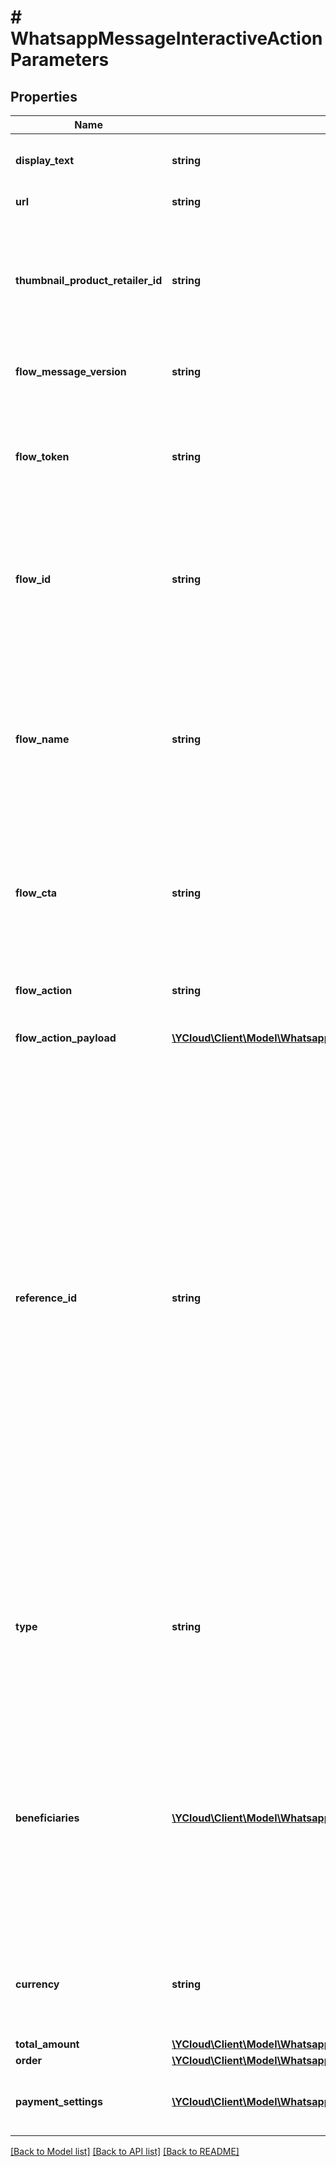 # # WhatsappMessageInteractiveActionParameters

## Properties

Name | Type | Description | Notes
------------ | ------------- | ------------- | -------------
**display_text** | **string** | Text of the CTA URL button. Maximum length: 20 bytes. | [optional]
**url** | **string** | URL of the CTA URL button. | [optional]
**thumbnail_product_retailer_id** | **string** | Item SKU number. Labeled as **Content ID** in the [Commerce Manager](https://business.facebook.com/commerce). The thumbnail of this item will be used as the message&#39;s header image. | [optional]
**flow_message_version** | **string** | Use for &#x60;flow&#x60; buttons. Value must be \&quot;3\&quot;. | [optional]
**flow_token** | **string** | Use for &#x60;flow&#x60; buttons. Flow token that is generated by the business to serve as an identifier. Defaults to &#x60;unused&#x60;. | [optional]
**flow_id** | **string** | Conditionally required for &#x60;flow&#x60; buttons. Unique ID of the Flow provided by WhatsApp. Cannot be used with the &#x60;flow_name&#x60; parameter. | [optional]
**flow_name** | **string** | Conditionally required for &#x60;flow&#x60; buttons. The name of the Flow that you created. Cannot be used with the &#x60;flow_id&#x60; parameter. Changing the Flow name will require updating this parameter to match the new name. | [optional]
**flow_cta** | **string** | Required for &#x60;flow&#x60; buttons. Text on the CTA button. For example: \&quot;Open flow!\&quot;. Maximum length: 20 characters. | [optional]
**flow_action** | **string** | Use for &#x60;flow&#x60; buttons. Either &#x60;navigate&#x60; or &#x60;data_exchange&#x60;. Defaults to &#x60;navigate&#x60;. | [optional]
**flow_action_payload** | [**\YCloud\Client\Model\WhatsappMessageInteractiveActionParametersFlowActionPayload**](WhatsappMessageInteractiveActionParametersFlowActionPayload.md) |  | [optional]
**reference_id** | **string** | Required for &#x60;review_and_pay&#x60; buttons. Unique identifier for the order provided by the business. It is case sensitive and cannot be an empty string and can only contain English letters, numbers, underscores, dashes, or dots, and should not exceed 35 characters.  The &#x60;reference_id&#x60; must be unique for each order_details message for a given business. If there is a need to send multiple order_details messages for the same order, it is recommended to include a sequence number in the reference_id (for example, \&quot;BM345A-12\&quot;) to ensure reference_id uniqueness. | [optional]
**type** | **string** | Required for &#x60;review_and_pay&#x60; buttons. The type of goods being paid for in this order. Current supported options are &#x60;digital-goods&#x60; and &#x60;physical-goods&#x60;. | [optional]
**beneficiaries** | [**\YCloud\Client\Model\WhatsappMessageOrderBeneficiary[]**](WhatsappMessageOrderBeneficiary.md) | Required for &#x60;review_and_pay&#x60; buttons. An array of beneficiaries for this order. A beneficiary is an intended recipient for shipping the physical goods in the order. Beneficiary information isn&#39;t shown to users but is needed for legal and compliance reasons. | [optional]
**currency** | **string** | Required for &#x60;review_and_pay&#x60; buttons. The currency for this order. Currently the only supported value is &#x60;INR&#x60;. | [optional]
**total_amount** | [**\YCloud\Client\Model\WhatsappMessageOrderAmount**](WhatsappMessageOrderAmount.md) |  | [optional]
**order** | [**\YCloud\Client\Model\WhatsappMessageOrderInfo**](WhatsappMessageOrderInfo.md) |  | [optional]
**payment_settings** | [**\YCloud\Client\Model\WhatsappMessageOrderPaymentSetting[]**](WhatsappMessageOrderPaymentSetting.md) | Required for &#x60;review_and_pay&#x60; buttons. Payment settings for the order. | [optional]

[[Back to Model list]](../../README.md#models) [[Back to API list]](../../README.md#endpoints) [[Back to README]](../../README.md)
